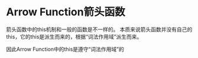 # Arrow Function箭头函数 

箭头函数中的this机制和一般的函数是不一样的。
本质来说箭头函数并没有自己的this，它的this是派生而来的，根据“词法作用域”派生而来。

因此Arrow Function中的this是遵守“词法作用域”的


